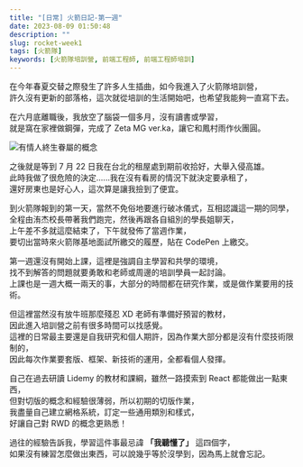 ```yaml
---
title: "[日常] 火箭日記-第一週"
date: 2023-08-09 01:50:48
description: ""
slug: rocket-week1
tags: [火箭隊]
keywords: [火箭隊培訓營, 前端工程師, 前端工程師培訓]
---
```


在今年春夏交替之際發生了許多人生插曲，如今我進入了火箭隊培訓營，  
許久沒有更新的部落格，這次就從培訓的生活開始吧，也希望我能夠一直寫下去。

在六月底離職後，我放空了腦袋一個多月，沒有讀書或學習，  
就是窩在家裡做鋼彈，完成了 Zeta MG ver.ka，讓它和鳳村雨作伙團圓。

<!-- more -->

![有情人終生眷屬的概念](https://drive.google.com/uc?export=view&id=1KpBzZ3cOEYzooBb6p1YyDfmy7IAGTCAD)

之後就是等到 7 月 22 日我在台北的租屋處到期前收拾好，大舉入侵高雄。  
此時我做了很危險的決定......我在沒有看房的情況下就決定要承租了，  
還好房東也是好心人，這次算是讓我撿到了便宜。

到火箭隊報到的第一天，當然不免俗地要進行破冰儀式，互相認識這一期的同學，  
全程由洧杰校長帶著我們跑完，然後再跟各自組別的學長姐聊天，  
上午差不多就這麼結束了，下午就發佈了當週作業，  
要切出當時來火箭隊基地面試所繳交的履歷，貼在 CodePen 上繳交。

第一週還沒有開始上課，這裡是強調自主學習和共學的環境，  
找不到解答的問題就要勇敢和老師或周邊的培訓學員一起討論。  
上課也是一週大概一兩天的事，大部分的時間都在研究作業，或是做作業要用的技術。

但這裡當然沒有放牛班那麼殘忍 XD 老師有準備好預習的教材，  
因此進入培訓營之前有很多時間可以找感覺。  
這裡的日常最主要還是自我研究和個人期許，因為作業大部分都是沒有什麼技術限制的，  
因此每次作業要套版、框架、新技術的運用，全都看個人發揮。

自己在過去研讀 Lidemy 的教材和課綱，雖然一路摸索到 React 都能做出一點東西，  
但對切版的概念和經驗很薄弱，所以初期的切版作業，  
我盡量自己建立網格系統，訂定一些通用類別和樣式，  
好讓自己對 RWD 的概念更熟悉！

過往的經驗告訴我，學習這件事最忌諱 **「我聽懂了」** 這四個字，  
如果沒有練習怎麼做出東西，可以說幾乎等於沒學到，因為馬上就會忘記。
